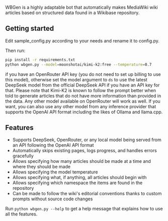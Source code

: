 WBGen is a highly adaptable bot that automatically makes MediaWiki wiki articles based on structured data found in a Wikibase repository.

## Getting started
Edit sample_config.py according to your needs and rename it to config.py.

Then run:
```Bash
pip install -r requirements.txt
python wbgen.py --model=moonshotai/kimi-k2:free --temperature=0.7
```
if you have an OpenRouter API key (you do not need to set up billing to use this model), otherwise set the model argument to ``ds`` to use the latest DeepSeek model from the official DeepSeek API if you have an API key for that. Please note that Kimi-K2 is known to follow the prompt better when told to generate articles that do not have more information than provided in the data. Any other model available on OpenRouter will work as well. If you want, you can also use any other model from any inference provider that supports the OpenAI API format including the likes of Ollama and llama.cpp.

## Features
* Supports DeepSeek, OpenRouter, or any local model being served from an API following the OpenAI API format
* Automatically skips existing pages, logs progress, and handles errors gracefully
* Allows specifying how many articles should be made at a time and where they should be made
* Allows specifying the model temperature
* Allows specifying what, if anything, all articles should begin with
* Allows specifying which namespace the items are found in the repository
* Can be made to follow the wiki's editorial conventions thanks to custom prompts without source code changes

Run ``python wbgen.py --help`` to get a help message that explains how to use all the features.
